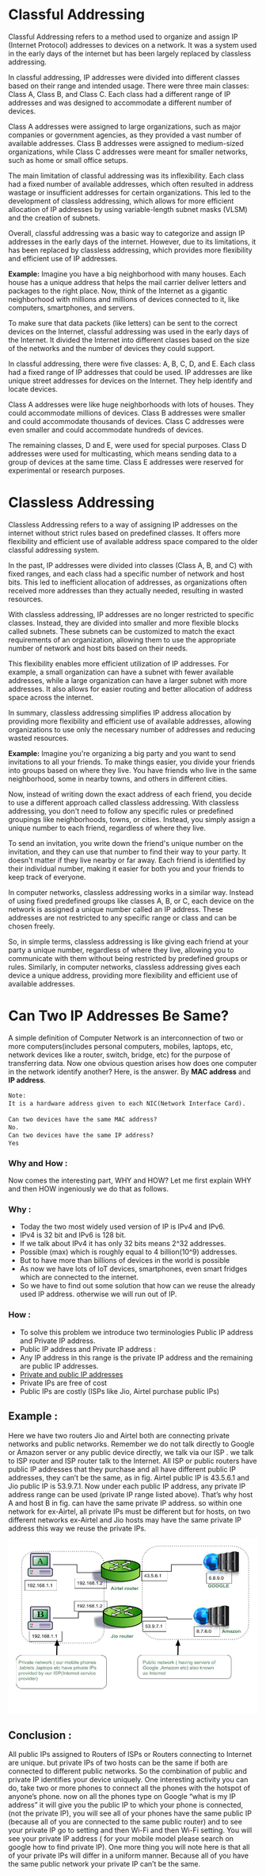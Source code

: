 # Classful Addressing 

Classful Addressing refers to a method used to organize and assign IP (Internet Protocol) addresses to devices on a network. It was a system used in the early days of the internet but has been largely replaced by classless addressing.

In classful addressing, IP addresses were divided into different classes based on their range and intended usage. There were three main classes: Class A, Class B, and Class C. Each class had a different range of IP addresses and was designed to accommodate a different number of devices.

Class A addresses were assigned to large organizations, such as major companies or government agencies, as they provided a vast number of available addresses. Class B addresses were assigned to medium-sized organizations, while Class C addresses were meant for smaller networks, such as home or small office setups.

The main limitation of classful addressing was its inflexibility. Each class had a fixed number of available addresses, which often resulted in address wastage or insufficient addresses for certain organizations. This led to the development of classless addressing, which allows for more efficient allocation of IP addresses by using variable-length subnet masks (VLSM) and the creation of subnets.

Overall, classful addressing was a basic way to categorize and assign IP addresses in the early days of the internet. However, due to its limitations, it has been replaced by classless addressing, which provides more flexibility and efficient use of IP addresses.


**Example:** 
Imagine you have a big neighborhood with many houses. Each house has a unique address that helps the mail carrier deliver letters and packages to the right place. Now, think of the Internet as a gigantic neighborhood with millions and millions of devices connected to it, like computers, smartphones, and servers.

To make sure that data packets (like letters) can be sent to the correct devices on the Internet, classful addressing was used in the early days of the Internet. It divided the Internet into different classes based on the size of the networks and the number of devices they could support.

In classful addressing, there were five classes: A, B, C, D, and E. Each class had a fixed range of IP addresses that could be used. IP addresses are like unique street addresses for devices on the Internet. They help identify and locate devices.

Class A addresses were like huge neighborhoods with lots of houses. They could accommodate millions of devices. Class B addresses were smaller and could accommodate thousands of devices. Class C addresses were even smaller and could accommodate hundreds of devices.

The remaining classes, D and E, were used for special purposes. Class D addresses were used for multicasting, which means sending data to a group of devices at the same time. Class E addresses were reserved for experimental or research purposes.

# Classless Addressing 

Classless Addressing refers to a way of assigning IP addresses on the internet without strict rules based on predefined classes. It offers more flexibility and efficient use of available address space compared to the older classful addressing system.

In the past, IP addresses were divided into classes (Class A, B, and C) with fixed ranges, and each class had a specific number of network and host bits. This led to inefficient allocation of addresses, as organizations often received more addresses than they actually needed, resulting in wasted resources.

With classless addressing, IP addresses are no longer restricted to specific classes. Instead, they are divided into smaller and more flexible blocks called subnets. These subnets can be customized to match the exact requirements of an organization, allowing them to use the appropriate number of network and host bits based on their needs.

This flexibility enables more efficient utilization of IP addresses. For example, a small organization can have a subnet with fewer available addresses, while a large organization can have a larger subnet with more addresses. It also allows for easier routing and better allocation of address space across the internet.

In summary, classless addressing simplifies IP address allocation by providing more flexibility and efficient use of available addresses, allowing organizations to use only the necessary number of addresses and reducing wasted resources.


**Example:**
Imagine you're organizing a big party and you want to send invitations to all your friends. To make things easier, you divide your friends into groups based on where they live. You have friends who live in the same neighborhood, some in nearby towns, and others in different cities.

Now, instead of writing down the exact address of each friend, you decide to use a different approach called classless addressing. With classless addressing, you don't need to follow any specific rules or predefined groupings like neighborhoods, towns, or cities. Instead, you simply assign a unique number to each friend, regardless of where they live.

To send an invitation, you write down the friend's unique number on the invitation, and they can use that number to find their way to your party. It doesn't matter if they live nearby or far away. Each friend is identified by their individual number, making it easier for both you and your friends to keep track of everyone.

In computer networks, classless addressing works in a similar way. Instead of using fixed predefined groups like classes A, B, or C, each device on the network is assigned a unique number called an IP address. These addresses are not restricted to any specific range or class and can be chosen freely.

So, in simple terms, classless addressing is like giving each friend at your party a unique number, regardless of where they live, allowing you to communicate with them without being restricted by predefined groups or rules. Similarly, in computer networks, classless addressing gives each device a unique address, providing more flexibility and efficient use of available addresses.


# Can Two IP Addresses Be Same?

A simple definition of Computer Network is an interconnection of two or more computers(includes personal computers, mobiles, laptops, etc, network devices like a router, switch, bridge, etc)  for the purpose of transferring data. Now one obvious question arises how does one computer in the network identify another? Here, is the answer. By **MAC address** and **IP address**.

```
Note:
It is a hardware address given to each NIC(Network Interface Card). 

Can two devices have the same MAC address?
No.
Can two devices have the same IP address?  
Yes
```

### Why and How :
Now comes the interesting part, WHY and HOW? Let me first explain WHY and then HOW ingeniously we do that as follows.

### Why :
- Today the two most widely used version of IP is IPv4 and IPv6.
- IPv4 is 32 bit and IPv6 is 128 bit.
- If we talk about IPv4 it has only 32 bits means 2^32 addresses.
- Possible (max) which is roughly equal to 4 billion(10^9) addresses.
- But to have more than billions of devices in the world is possible
- As now we have lots of IoT devices, smartphones, even smart fridges which are connected to the internet.
- So we have to find out some solution that how can we reuse the already used IP address. otherwise we will run out of IP.

### How :
- To solve this problem we introduce two terminologies Public IP address and Private IP address.
- Public IP address and Private IP address :
- Any IP address in this range is the private IP address and the remaining are public IP addresses.
- [Private and public IP addresses](https://www.geeksforgeeks.org/difference-between-private-and-public-ip-addresses/)
- Private IPs are free of cost
- Public IPs are costly (ISPs like Jio, Airtel purchase public IPs)


## Example :
Here we have two routers Jio and Airtel both are connecting private networks and public networks. Remember we do not talk directly to Google or Amazon server or any public device directly, we talk via our ISP . we talk to ISP router and ISP router talk to the Internet. All ISP or public routers have public IP addresses that they purchase and all have different public IP addresses, they can’t be the same, as in fig. Airtel public IP is 43.5.6.1 and Jio public IP is 53.9.7.1. Now under each public IP address, any private IP address range can be used (private IP range listed above).  That’s why host A and host B in fig. can have the same private IP address. so within one network for ex-Airtel, all private IPs must be different but for hosts, on two different networks ex-Airtel and Jio hosts may have the same private IP address this way we reuse the private IPs.

<img src="./How Internet works/Screenshots/CN.png"  width="520" height="350">

## Conclusion :
All public IPs assigned to Routers of ISPs or Routers connecting to Internet are unique. but private IPs of two hosts can be the same if both are connected to different public networks. So the combination of public and private IP identifies your device uniquely. One interesting activity you can do, take two or more phones to connect all the phones with the hotspot of anyone’s phone. now on all the phones type on Google “what is my IP address” it will give you the public IP to which your phone is connected, (not the private IP), you will see all of your phones have the same public IP (because all of you are connected to the same public router) and to see your private IP  go to setting and then Wi-Fi and then Wi-Fi setting. You will see your private IP address ( for your mobile model please search on google how to find private IP). One more thing you will note here is that all of your private IPs will differ in a uniform manner. Because all of you have the same public network your private IP can’t be the same. 
